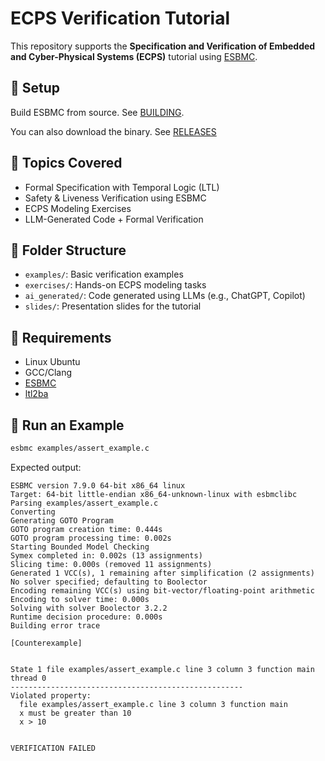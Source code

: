 # ECPS Verification Tutorial

This repository supports the **Specification and Verification of Embedded and Cyber-Physical Systems (ECPS)** tutorial using [ESBMC](https://github.com/esbmc/esbmc).

## 🔧 Setup

Build ESBMC from source. See [BUILDING]([setup/install_esbmc.md](https://github.com/esbmc/esbmc)).

You can also download the binary. See [RELEASES](https://github.com/esbmc/esbmc/releases)


## 🧪 Topics Covered

- Formal Specification with Temporal Logic (LTL)
- Safety & Liveness Verification using ESBMC
- ECPS Modeling Exercises
- LLM-Generated Code + Formal Verification

## 📂 Folder Structure

- `examples/`: Basic verification examples
- `exercises/`: Hands-on ECPS modeling tasks
- `ai_generated/`: Code generated using LLMs (e.g., ChatGPT, Copilot)
- `slides/`: Presentation slides for the tutorial

## 📌 Requirements

- Linux Ubuntu
- GCC/Clang
- [ESBMC](https://github.com/esbmc/esbmc)
- [ltl2ba](https://github.com/esbmc/libltl2ba)

## 🚀 Run an Example

```bash
esbmc examples/assert_example.c
````

Expected output:

````
ESBMC version 7.9.0 64-bit x86_64 linux
Target: 64-bit little-endian x86_64-unknown-linux with esbmclibc
Parsing examples/assert_example.c
Converting
Generating GOTO Program
GOTO program creation time: 0.444s
GOTO program processing time: 0.002s
Starting Bounded Model Checking
Symex completed in: 0.002s (13 assignments)
Slicing time: 0.000s (removed 11 assignments)
Generated 1 VCC(s), 1 remaining after simplification (2 assignments)
No solver specified; defaulting to Boolector
Encoding remaining VCC(s) using bit-vector/floating-point arithmetic
Encoding to solver time: 0.000s
Solving with solver Boolector 3.2.2
Runtime decision procedure: 0.000s
Building error trace

[Counterexample]


State 1 file examples/assert_example.c line 3 column 3 function main thread 0
----------------------------------------------------
Violated property:
  file examples/assert_example.c line 3 column 3 function main
  x must be greater than 10
  x > 10


VERIFICATION FAILED
````

